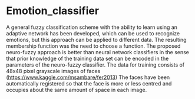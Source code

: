 # Emotion_classifier
A general fuzzy classification scheme with the ability to learn using an adaptive network has been developed,
which can be used to recognize emotions, but this approach can be applied to different data. The resulting membership
function was the need to choose a function. The proposed neuro-fuzzy approach is better than neural network classifiers
in the sense that prior knowledge of the training data set can be encoded in the parameters of the neuro-fuzzy classifier. 
The data for training consists of 48x48 pixel grayscale images of faces (https://www.kaggle.com/msambare/fer2013)
The faces have been automatically registered so that the face is more or less centred and occupies about the same amount of space in each image.
